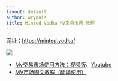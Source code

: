 ```yaml
---
layout: default
author: wrydais
title: Minted Vodka MV交易市场 教程
---
```


网址：https://minted.vodka/

![](https://minted.vodka/img/logo-wide.png)
<!--more-->

* [Mv交易市场使用方法：视频版](https://drive.google.com/file/d/1SXftpQCChPNyQfbJVhXQY-SLMSX7cdOm/view?usp=sharing)、[Youtube](https://www.youtube.com/watch?v=YmcTNdYyQEQ)
* [MV市场图文教程（翻译使用）](https://gat.network/a-quick-guide-to-the-minted-vodka-nft-exchange/)